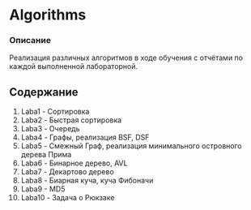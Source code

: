 # Algorithms
### Описание
Реализация различных алгоритмов в ходе обучения с отчётами по каждой выполненной лабораторной.
## Содержание
1. Laba1 - Сортировка
2. Laba2 - Быстрая сортировка
3. Laba3 - Очередь
4. Laba4 - Графы, реализация BSF, DSF
5. Laba5 - Смежный Граф, реализация минимального островного дерева Прима
6. Laba6 - Бинарное дерево, AVL
7. Laba7 - Декартово дерево
8. Laba8 - Биарная куча, куча Фибоначи
9. Laba9 - MD5
10. Laba10 - Задача о Рюкзаке

